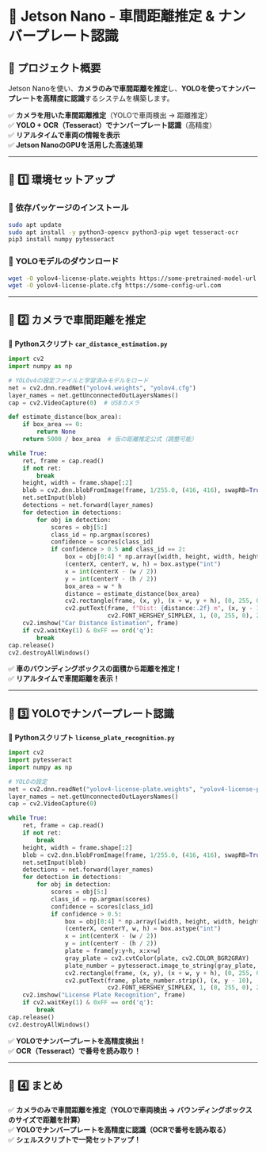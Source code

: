 # 🚗 Jetson Nano - 車間距離推定 & ナンバープレート認識

## **📌 プロジェクト概要**
Jetson Nanoを使い、**カメラのみで車間距離を推定**し、**YOLOを使ってナンバープレートを高精度に認識**するシステムを構築します。

✅ **カメラを用いた車間距離推定**（YOLOで車両検出 → 距離推定）  
✅ **YOLO + OCR（Tesseract）でナンバープレート認識**（高精度）  
✅ **リアルタイムで車両の情報を表示**  
✅ **Jetson NanoのGPUを活用した高速処理**  

---

## **📌 1️⃣ 環境セットアップ**
### **🔧 依存パッケージのインストール**
```bash
sudo apt update
sudo apt install -y python3-opencv python3-pip wget tesseract-ocr
pip3 install numpy pytesseract
```

### **🔧 YOLOモデルのダウンロード**
```bash
wget -O yolov4-license-plate.weights https://some-pretrained-model-url.com
wget -O yolov4-license-plate.cfg https://some-config-url.com
```

---

## **📌 2️⃣ カメラで車間距離を推定**

🔧 **Pythonスクリプト `car_distance_estimation.py`**
```python
import cv2
import numpy as np

# YOLOv4の設定ファイルと学習済みモデルをロード
net = cv2.dnn.readNet("yolov4.weights", "yolov4.cfg")
layer_names = net.getUnconnectedOutLayersNames()
cap = cv2.VideoCapture(0)  # USBカメラ

def estimate_distance(box_area):
    if box_area == 0:
        return None
    return 5000 / box_area  # 仮の距離推定公式（調整可能）

while True:
    ret, frame = cap.read()
    if not ret:
        break
    height, width = frame.shape[:2]
    blob = cv2.dnn.blobFromImage(frame, 1/255.0, (416, 416), swapRB=True, crop=False)
    net.setInput(blob)
    detections = net.forward(layer_names)
    for detection in detections:
        for obj in detection:
            scores = obj[5:]
            class_id = np.argmax(scores)
            confidence = scores[class_id]
            if confidence > 0.5 and class_id == 2:
                box = obj[0:4] * np.array([width, height, width, height])
                (centerX, centerY, w, h) = box.astype("int")
                x = int(centerX - (w / 2))
                y = int(centerY - (h / 2))
                box_area = w * h
                distance = estimate_distance(box_area)
                cv2.rectangle(frame, (x, y), (x + w, y + h), (0, 255, 0), 2)
                cv2.putText(frame, f"Dist: {distance:.2f} m", (x, y - 10),
                            cv2.FONT_HERSHEY_SIMPLEX, 1, (0, 255, 0), 2)
    cv2.imshow("Car Distance Estimation", frame)
    if cv2.waitKey(1) & 0xFF == ord('q'):
        break
cap.release()
cv2.destroyAllWindows()
```
✅ **車のバウンディングボックスの面積から距離を推定！**  
✅ **リアルタイムで車間距離を表示！**  

---

## **📌 3️⃣ YOLOでナンバープレート認識**

🔧 **Pythonスクリプト `license_plate_recognition.py`**
```python
import cv2
import pytesseract
import numpy as np

# YOLOの設定
net = cv2.dnn.readNet("yolov4-license-plate.weights", "yolov4-license-plate.cfg")
layer_names = net.getUnconnectedOutLayersNames()
cap = cv2.VideoCapture(0)

while True:
    ret, frame = cap.read()
    if not ret:
        break
    height, width = frame.shape[:2]
    blob = cv2.dnn.blobFromImage(frame, 1/255.0, (416, 416), swapRB=True, crop=False)
    net.setInput(blob)
    detections = net.forward(layer_names)
    for detection in detections:
        for obj in detection:
            scores = obj[5:]
            class_id = np.argmax(scores)
            confidence = scores[class_id]
            if confidence > 0.5:
                box = obj[0:4] * np.array([width, height, width, height])
                (centerX, centerY, w, h) = box.astype("int")
                x = int(centerX - (w / 2))
                y = int(centerY - (h / 2))
                plate = frame[y:y+h, x:x+w]
                gray_plate = cv2.cvtColor(plate, cv2.COLOR_BGR2GRAY)
                plate_number = pytesseract.image_to_string(gray_plate, config="--psm 7")
                cv2.rectangle(frame, (x, y), (x + w, y + h), (0, 255, 0), 2)
                cv2.putText(frame, plate_number.strip(), (x, y - 10),
                            cv2.FONT_HERSHEY_SIMPLEX, 1, (0, 255, 0), 2)
    cv2.imshow("License Plate Recognition", frame)
    if cv2.waitKey(1) & 0xFF == ord('q'):
        break
cap.release()
cv2.destroyAllWindows()
```
✅ **YOLOでナンバープレートを高精度検出！**  
✅ **OCR（Tesseract）で番号を読み取り！**  

---

## **📌 4️⃣ まとめ**
✅ **カメラのみで車間距離を推定（YOLOで車両検出 → バウンディングボックスのサイズで距離を計算）**  
✅ **YOLOでナンバープレートを高精度に認識（OCRで番号を読み取る）**  
✅ **シェルスクリプトで一発セットアップ！**  
